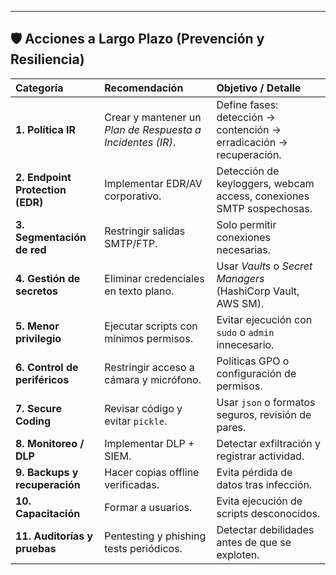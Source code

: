 ---

## 🛡️ Acciones a Largo Plazo (Prevención y Resiliencia)

| **Categoría** | **Recomendación** | **Objetivo / Detalle** |
|:--|:--|:--|
| **1. Política IR** | Crear y mantener un *Plan de Respuesta a Incidentes (IR)*. | Define fases: detección → contención → erradicación → recuperación. |
| **2. Endpoint Protection (EDR)** | Implementar EDR/AV corporativo. | Detección de keyloggers, webcam access, conexiones SMTP sospechosas. |
| **3. Segmentación de red** | Restringir salidas SMTP/FTP. | Solo permitir conexiones necesarias. |
| **4. Gestión de secretos** | Eliminar credenciales en texto plano. | Usar *Vaults* o *Secret Managers* (HashiCorp Vault, AWS SM). |
| **5. Menor privilegio** | Ejecutar scripts con mínimos permisos. | Evitar ejecución con `sudo` o `admin` innecesario. |
| **6. Control de periféricos** | Restringir acceso a cámara y micrófono. | Políticas GPO o configuración de permisos. |
| **7. Secure Coding** | Revisar código y evitar `pickle`. | Usar `json` o formatos seguros, revisión de pares. |
| **8. Monitoreo / DLP** | Implementar DLP + SIEM. | Detectar exfiltración y registrar actividad. |
| **9. Backups y recuperación** | Hacer copias offline verificadas. | Evita pérdida de datos tras infección. |
| **10. Capacitación** | Formar a usuarios. | Evita ejecución de scripts desconocidos. |
| **11. Auditorías y pruebas** | Pentesting y phishing tests periódicos. | Detectar debilidades antes de que se exploten. |

